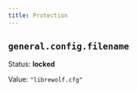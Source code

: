 ```yaml
---
title: Protection
---
```



## `general.config.filename`

Status: **locked**

Value: `"librewolf.cfg"`


